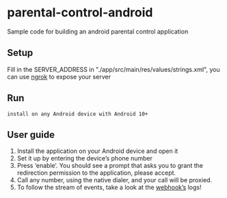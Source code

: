 # parental-control-android

Sample code for building an android parental control application

## Setup

Fill in the SERVER_ADDRESS in "./app/src/main/res/values/strings.xml", you can use [ngrok](https://ngrok.com/) to expose your server

## Run

`install on any Android device with Android 10+`

## User guide

1. Install the application on your Android device and open it
2. Set it up by entering the device’s phone number
3. Press ‘enable’. You should see a prompt that asks you to grant the redirection permission to the application, please accept.
4. Call any number, using the native dialer, and your call will be proxied.
5. To follow the stream of events, take a look at the [webhook’s](../parental-control-server/README.md) logs!
